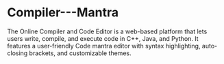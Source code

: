 # Compiler---Mantra
The Online Compiler and Code Editor is a web-based platform that lets users write, compile, and execute code in C++, Java, and Python. It features a user-friendly Code mantra  editor with syntax highlighting, auto-closing brackets, and customizable themes.
